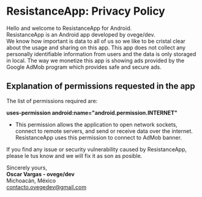 # ResistanceApp: Privacy Policy

Hello and welcome to ResistanceApp for Android.\
ResistanceApp is an Android app developed by ovege/dev.\
We know how important is data to all of us so we like to be cristal clear about the usage and sharing on this app. 
This app does not collect any personally identifiable information from users and the data is only storaged in local. The way we monetize this app is showing ads provided by the Google AdMob program which provides safe and secure ads.

## Explanation of permissions requested in the app

The list of permissions required are:

**uses-permission android:name="android.permission.INTERNET"**
* This permission allows the application to open network sockets, connect to remote servers, and send or receive data over the internet. ResistanceApp uses this permission to connect to AdMob banner.

If you find any issue or security vulnerability caused by ResistanceApp, please le tus know and we will fix it as son as posible.


Sincerely yours,\
**Oscar Vargas - ovege/dev**\
Michoacán, México\
contacto.ovegedev@gmail.com
